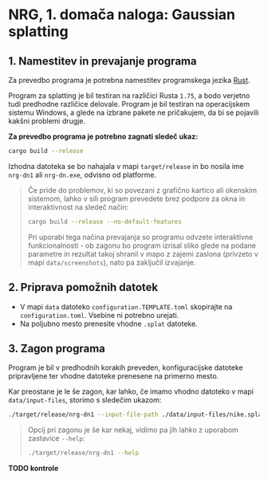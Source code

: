 # NRG, 1. domača naloga: Gaussian splatting


## 1. Namestitev in prevajanje programa
Za prevedbo programa je potrebna namestitev programskega jezika [Rust](https://www.rust-lang.org/).

Program za splatting je bil testiran na različici Rusta `1.75`, a bodo verjetno tudi predhodne različice delovale.
Program je bil testiran na operacijskem sistemu Windows, a glede na izbrane pakete ne pričakujem, da bi se pojavili kakšni problemi drugje.


**Za prevedbo programa je potrebno zagnati sledeč ukaz:**
```bash
cargo build --release
```

Izhodna datoteka se bo nahajala v mapi `target/release` in bo nosila ime `nrg-dn1` ali `nrg-dn.exe`, odvisno od platforme.


> Če pride do problemov, ki so povezani z grafično kartico ali okenskim sistemom, 
> lahko v sili program prevedete brez podpore za okna in interaktivnost na sledeč način:
> 
> ```bash
> cargo build --release --no-default-features
> ```
>
> Pri uporabi tega načina prevajanja so programu odvzete interaktivne funkcionalnosti - ob zagonu bo program
> izrisal sliko glede na podane parametre in rezultat takoj shranil v mapo z zajemi zaslona (privzeto v mapi `data/screenshots`),
> nato pa zaključil izvajanje.



## 2. Priprava pomožnih datotek
- V mapi `data` datoteko `configuration.TEMPLATE.toml` skopirajte na `configuration.toml`. Vsebine ni potrebno urejati.
- Na poljubno mesto prenesite vhodne `.splat` datoteke.



## 3. Zagon programa
Program je bil v predhodnih korakih preveden, konfiguracijske datoteke pripravljene ter vhodne datoteke prenesene na primerno mesto.

Kar preostane je le še zagon, kar lahko, če imamo vhodno datoteko v mapi `data/input-files`, storimo s sledečim ukazom:

```bash
./target/release/nrg-dn1 --input-file-path ./data/input-files/nike.splat --camera-position 3.5,-1,-0.5
```

> Opcij pri zagonu je še kar nekaj, vidimo pa jih lahko z uporabom zastavice `--help`:
> ```bash
> ./target/release/nrg-dn1 --help
> ```


**TODO kontrole**
